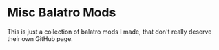 #  Misc Balatro Mods
This is just a collection of balatro mods I made, that don't really deserve their own GitHub page.